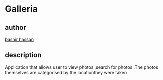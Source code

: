 # Galleria


## author
[bashir hassan](https://github.com/billowbashir/)

## description
Application that allows user to view photos ,search for photos .The photos themselves are categorised by the locationthey were taken
<!-- 
## Installation requirements
To run the application do the following:

clone this repo by running git clone
run pip install -r "requirements.txt" to install all requirements
create a file .env and put in the required configurations
run the application locally with python manage.py runserver
## Link to live site
https://bashir-tribune.herokuapp.com/

## likely bugs
Currently the application has no known bugs but if you come across any issues feel free to contact me from the email address that will be provided below.

## technologies used
The technologies used to build the application are:

- Python/django
- Bootstrap4
- css
## contact details
feel free to email me at billowbashir@gmail.com incase of any feedback or bugs you face

## LICENCE
Permission is hereby granted, free of charge, to any person obtaining a copy of this software and associated documentation files (the "Software"), to deal in the Software without restriction, including without limitation the rights to use, copy, modify, merge, publish, distribute, sublicense, and/or sell copies of the Software, and to permit persons to whom the Software is furnished to do so, subject to the following conditions:

The above copyright notice and this permission notice shall be included in all copies or substantial portions of the Software.

THE SOFTWARE IS PROVIDED "AS IS", WITHOUT WARRANTY OF ANY KIND, EXPRESS OR IMPLIED, INCLUDING BUT NOT LIMITED TO THE WARRANTIES OF MERCHANTABILITY, FITNESS FOR A PARTICULAR PURPOSE AND NONINFRINGEMENT. IN NO EVENT SHALL THE AUTHORS OR COPYRIGHT HOLDERS BE LIABLE FOR ANY CLAIM, DAMAGES OR OTHER LIABILITY, WHETHER IN AN ACTION OF CONTRACT, TORT OR OTHERWISE, ARISING FROM, OUT OF OR IN CONNECTION WITH THE SOFTWARE OR THE USE OR OTHER DEALINGS IN THE SOFTWARE. -->
